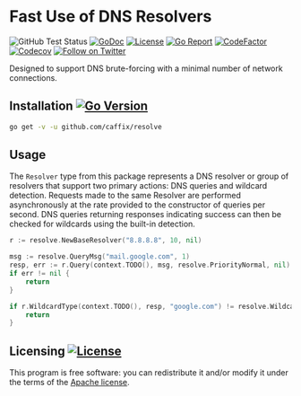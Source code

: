 # Fast Use of DNS Resolvers

![GitHub Test Status](https://github.com/caffix/resolve/workflows/tests/badge.svg)
[![GoDoc](https://img.shields.io/static/v1?label=godoc&message=reference&color=blue)](https://pkg.go.dev/github.com/caffix/resolve?tab=overview)
[![License](https://img.shields.io/github/license/caffix/resolve)](https://www.apache.org/licenses/LICENSE-2.0)
[![Go Report](https://goreportcard.com/badge/github.com/caffix/resolve)](https://goreportcard.com/report/github.com/caffix/resolve)
[![CodeFactor](https://www.codefactor.io/repository/github/caffix/resolve/badge)](https://www.codefactor.io/repository/github/caffix/resolve)
[![Codecov](https://codecov.io/gh/caffix/resolve/branch/master/graph/badge.svg)](https://codecov.io/gh/caffix/resolve)
[![Follow on Twitter](https://img.shields.io/twitter/follow/jeff_foley.svg?logo=twitter)](https://twitter.com/jeff_foley)

Designed to support DNS brute-forcing with a minimal number of network connections.

## Installation [![Go Version](https://img.shields.io/github/go-mod/go-version/caffix/resolve)](https://golang.org/dl/)

```bash
go get -v -u github.com/caffix/resolve
```

## Usage

The `Resolver` type from this package represents a DNS resolver or group of resolvers that support two primary actions: DNS queries and wildcard detection. Requests made to the same Resolver are performed asynchronously at the rate provided to the constructor of queries per second. DNS queries returning responses indicating success can then be checked for wildcards using the built-in detection.

```go
r := resolve.NewBaseResolver("8.8.8.8", 10, nil)

msg := resolve.QueryMsg("mail.google.com", 1)
resp, err := r.Query(context.TODO(), msg, resolve.PriorityNormal, nil)
if err != nil {
    return
}

if r.WildcardType(context.TODO(), resp, "google.com") != resolve.WildcardTypeNone {
    return
}
```

## Licensing [![License](https://img.shields.io/github/license/caffix/resolve)](https://www.apache.org/licenses/LICENSE-2.0)

This program is free software: you can redistribute it and/or modify it under the terms of the [Apache license](LICENSE).
